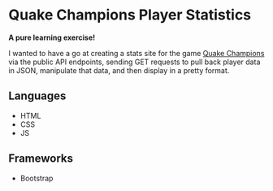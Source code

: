 # Quake Champions Player Statistics 

**A pure learning exercise!** 

I wanted to have a go at creating a stats site for the game [Quake Champions](https://store.steampowered.com/app/611500/Quake_Champions/) via the public API endpoints, sending GET requests to pull back player data in JSON, manipulate that data, and then display in a pretty format.

## Languages
- HTML
- CSS
- JS

## Frameworks
- Bootstrap 

